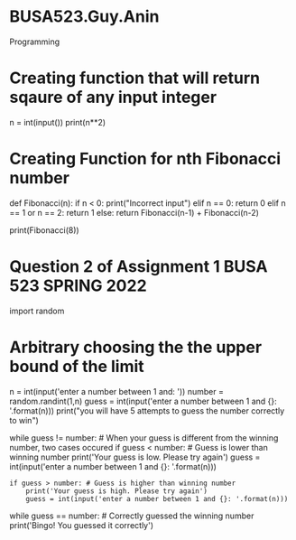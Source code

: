 # BUSA523.Guy.Anin
Programming
# Creating function that will return sqaure of any input integer
n = int(input())
print(n**2)



# Creating Function for nth Fibonacci number

def Fibonacci(n):
    if n < 0:
        print("Incorrect input")
    elif n == 0:
        return 0
    elif n == 1 or n == 2:
        return 1
    else:
        return Fibonacci(n-1) + Fibonacci(n-2)
 
print(Fibonacci(8))


# Question 2 of Assignment 1 BUSA 523 SPRING 2022

import random

# Arbitrary choosing the  the upper bound of the limit
n = int(input('enter a number between 1 and: '))
number = random.randint(1,n)
guess = int(input('enter a number between 1 and {}: '.format(n)))
print("you will have 5 attempts to guess the number correctly to win")

while guess != number: # When your guess is different from the winning number, two cases occured
    if guess < number: # Guess is lower than winning number 
        print('Your guess is low. Please try again')
        guess = int(input('enter a number between 1 and {}: '.format(n)))



    if guess > number: # Guess is higher than winning number
        print('Your guess is high. Please try again')
        guess = int(input('enter a number between 1 and {}: '.format(n)))


while guess == number: # Correctly guessed the winning number 
    print('Bingo! You guessed it correctly')
    
